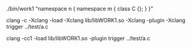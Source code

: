 ./bin/work1 "namespace n { namespace m { class C {}; } }"

clang -c -Xclang -load -Xclang lib/libWORK1.so -Xclang -plugin -Xclang trigger ../test/a.c 

clang -cc1 -load lib/libWORK1.so -plugin trigger ../test/a.c